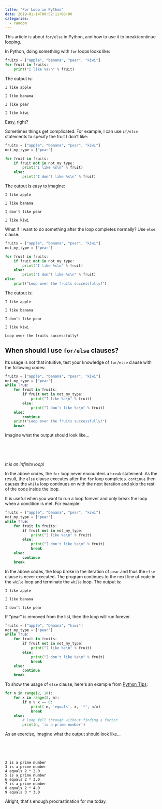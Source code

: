 ```yaml
---
title: "For Loop in Python"
date: 2019-01-14T00:52:11+08:00
categories:
  - random
---
```


This article is about `for/else` in Python, and how to use it to break/continue looping.

In Python, doing something with `for` loops looks like:
```python
fruits = ["apple", "banana", "pear", "kiwi"]
for fruit in fruits:
    print("I like %s\n" % fruit)
```
The output is:
```shell
I like apple

I like banana

I like pear

I like kiwi
```

Easy, right?

Sometimes things get complicated.
For example, I can use `if/else` statements to specify the fruit I don't like:
```python
fruits = ["apple", "banana", "pear", "kiwi"]
not_my_type = ["pear"]

for fruit in fruits:
    if fruit not in not_my_type:
        print("I like %s\n" % fruit)
    else:
        print("I don't like %s\n" % fruit)
```
The output is easy to imagine:
```shell
I like apple

I like banana

I don't like pear

I like kiwi

```

What if I want to do something after the loop completes normally?
Use `else` clause.
```python
fruits = ["apple", "banana", "pear", "kiwi"]
not_my_type = ["pear"]

for fruit in fruits:
    if fruit not in not_my_type:
        print("I like %s\n" % fruit)
    else:
        print("I don't like %s\n" % fruit)
else:
    print("Loop over the fruits successfully!")
```
The output is:
```
I like apple

I like banana

I don't like pear

I like kiwi

Loop over the fruits successfully!
```

## When should I use `for/else` clauses?

Its usage is not that intuitive, test your knowledge of `for/else` clause with
the following codes:
```python
fruits = ["apple", "banana", "pear", "kiwi"]
not_my_type = ["pear"]
while True:
    for fruit in fruits:
        if fruit not in not_my_type:
            print("I like %s\n" % fruit)
        else:
            print("I don't like %s\n" % fruit)
    else:
        continue
    print("Loop over the fruits successfully!")
    break
```
Imagine what the output should look like...

<br>
<br>
<br>

_It is an infinite loop!_

In the above codes, the `for` loop never encounters a `break` statement.
As the result, the `else` clause executes after the `for` loop completes.
`continue` then causes the `while` loop continues on with the next iteration
and skip the rest of the code inside the loop.

It is useful when you want to run a loop forever and only break the loop when a
condition is met. For example:
```python
fruits = ["apple", "banana", "pear", "kiwi"]
not_my_type = ["pear"]
while True:
    for fruit in fruits:
        if fruit not in not_my_type:
            print("I like %s\n" % fruit)
        else:
            print("I don't like %s\n" % fruit)
            break
    else:
        continue
    break
```
In the above codes, the loop broke in the iteration of `pear` and thus the
`else` clause is never executed. The program continues to the next line of code
in the `while` loop and terminate the `while` loop. The output is:
```
I like apple

I like banana

I don't like pear
```
If "pear" is removed from the list, then the loop will run forever.
```python
fruits = ["apple", "banana", "kiwi"]
not_my_type = ["pear"]
while True:
    for fruit in fruits:
        if fruit not in not_my_type:
            print("I like %s\n" % fruit)
        else:
            print("I don't like %s\n" % fruit)
            break
    else:
        continue
    break
```

To show the usage of `else` clause, here's an example from [Python Tips](http://book.pythontips.com/en/latest/index.html):

```python
for n in range(2, 10):
    for x in range(2, n):
        if n % x == 0:
            print( n, 'equals', x, '*', n/x)
            break
    else:
        # loop fell through without finding a factor
        print(n, 'is a prime number')
```
As an exercise, imagine what the output should look like...

<br>
<br>
<br>

```
2 is a prime number
3 is a prime number
4 equals 2 * 2.0
5 is a prime number
6 equals 2 * 3.0
7 is a prime number
8 equals 2 * 4.0
9 equals 3 * 3.0
```

Alright, that's enough procrastination for me today.